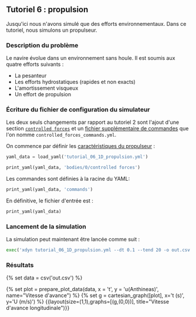 ## Tutoriel 6 : propulsion

Jusqu'ici nous n'avons simulé que des efforts environnementaux. Dans ce
tutoriel, nous simulons un propulseur.

### Description du problème

Le navire évolue dans un environnement sans houle. Il est soumis aux quatre
efforts suivants :

- La pesanteur
- Les efforts hydrostatiques (rapides et non exacts)
- L'amortissement visqueux
- Un effort de propulsion

### Écriture du fichier de configuration du simulateur

Les deux seuls changements par rapport au tutoriel 2 sont l'ajout d'une section
[`controlled forces`](#efforts-commandés) et un
[fichier supplémentaire de commandes](#syntaxe-du-fichier-de-commande)
que l'on nomme `controlled_forces_commands.yml`.

On commence par définir les [caractéristiques du propulseur](#efforts-commandés) :

```python echo=False, results='raw'
yaml_data = load_yaml('tutorial_06_1D_propulsion.yml')
```

```python echo=False, results='raw'
print_yaml(yaml_data, 'bodies/0/controlled forces')
```

Les commandes sont définies à la racine du YAML:

```python echo=False, results='raw'
print_yaml(yaml_data, 'commands')
```

En définitive, le fichier d'entrée est :

```python echo=False, results='raw'
print_yaml(yaml_data)
```

### Lancement de la simulation

La simulation peut maintenant être lancée comme suit :

```python echo=False, results='raw'
exec('xdyn tutorial_06_1D_propulsion.yml --dt 0.1 --tend 20 -o out.csv')
```

### Résultats

{% set data = csv('out.csv') %}

{% set plot = prepare_plot_data(data, x = 't', y = 'u(Anthineas)', name="Vitesse d'avance") %}
{% set g = cartesian_graph([plot], x='t (s)', y='U (m/s)') %}
{{layout(size=(1,1),graphs=[(g,(0,0))], title="Vitesse d'avance longitudinale")}}


